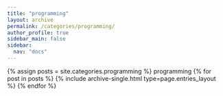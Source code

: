 ```yaml
---
title: "programming"
layout: archive
permalink: /categories/programming/
author_profile: true
sidebar_main: false
sidebar:
  nav: "docs"
---
```


{% assign posts = site.categories.programming %}
programming
{% for post in posts %} {% include archive-single.html type=page.entries_layout %} {% endfor %}
